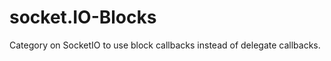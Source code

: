 socket.IO-Blocks
================

Category on SocketIO to use block callbacks instead of delegate callbacks.
